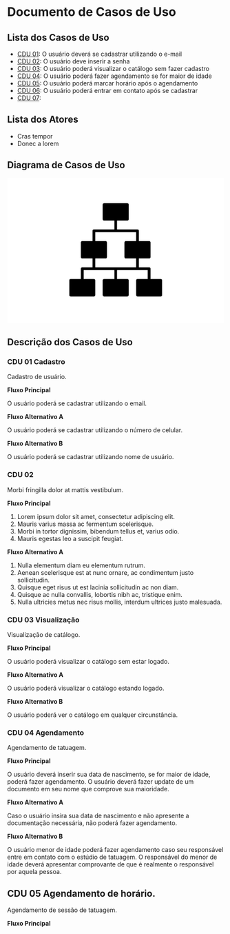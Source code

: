 
# Documento de Casos de Uso

## Lista dos Casos de Uso

 - [CDU 01](#CDU-01): O usuário deverá se cadastrar utilizando o e-mail
 - [CDU 02](#CDU-02): O usuário deve inserir a senha  
 - [CDU 03](#CDU-03): O usuário poderá visualizar o catálogo sem fazer cadastro 
 - [CDU 04](#CDU-04): O usuário poderá fazer agendamento se for maior de idade 
 - [CDU 05](#CDU-05): O usuário poderá marcar horário após o agendamento
 - [CDU 06](#CDU-06): O usuário poderá entrar em contato após se cadastrar
 - [CDU 07](#CDU-07): 

## Lista dos Atores

 - Cras tempor
 - Donec a lorem

## Diagrama de Casos de Uso

![Diagrama de Casos de Uso](diagrama-exemplo.png)

## Descrição dos Casos de Uso

### CDU 01 Cadastro

Cadastro de usuário.

**Fluxo Principal**

O usuário poderá se cadastrar utilizando o email.


**Fluxo Alternativo A**

O usuário poderá se cadastrar utilizando o número de celular.


**Fluxo Alternativo B**

O usuário poderá se cadastrar utilizando nome de usuário.

### CDU 02

Morbi fringilla dolor at mattis vestibulum.

**Fluxo Principal**

1. Lorem ipsum dolor sit amet, consectetur adipiscing elit.
2. Mauris varius massa ac fermentum scelerisque.
3. Morbi in tortor dignissim, bibendum tellus et, varius odio.
4. Mauris egestas leo a suscipit feugiat.

**Fluxo Alternativo A**

1. Nulla elementum diam eu elementum rutrum.
2. Aenean scelerisque est at nunc ornare, ac condimentum justo sollicitudin.
3. Quisque eget risus ut est lacinia sollicitudin ac non diam.
4. Quisque ac nulla convallis, lobortis nibh ac, tristique enim.
5. Nulla ultricies metus nec risus mollis, interdum ultrices justo malesuada.

### CDU 03 Visualização 

Visualização de catálogo.

**Fluxo Principal**

O usuário poderá visualizar o catálogo sem estar logado.

**Fluxo Alternativo A**

O usuário poderá visualizar o catálogo estando logado.

**Fluxo Alternativo B**

O usuário poderá ver o catálogo em qualquer circunstância.

### CDU 04 Agendamento

Agendamento de tatuagem.

**Fluxo Principal**

O usuário deverá inserir sua data de nascimento, se for maior de idade, poderá fazer agendamento.
O usuário deverá fazer update de um documento em seu nome que comprove sua maioridade.

**Fluxo Alternativo A**

Caso o usuário insira sua data de nascimento e não apresente a documentação necessária, não poderá fazer agendamento.

**Fluxo Alternativo B**

O usuário menor de idade poderá fazer agendamento caso seu responsável entre em contato com o estúdio de tatuagem.
O responsável do menor de idade deverá apresentar comprovante de que é realmente o responsável por aquela pessoa.

## CDU 05 Agendamento de horário.

Agendamento de sessão de tatuagem.

**Fluxo Principal**



